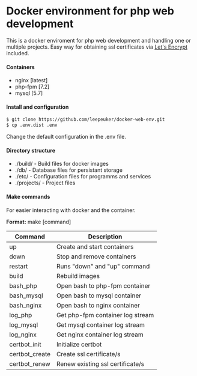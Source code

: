 # Docker environment for php web development 
This is a docker enviroment for php web development and handling one or multiple projects. Easy way for obtaining ssl certificates via [Let's Encrypt](https://letsencrypt.org/) included. 

#### Containers
- nginx [latest]
- php-fpm [7.2]
- mysql [5.7]

#### Install and configuration

```sh
$ git clone https://github.com/leepeuker/docker-web-env.git
$ cp .env.dist .env
```

Change the default configuration in the .env file.

#### Directory structure
- ./build/ - Build files for docker images
- ./db/ - Database files for persistant storage
- ./etc/ - Configuration files for programms and services
- ./projects/ - Project files

#### Make commands
For easier interacting with docker and the container.

 **Format:** make [command]

| Command | Description |
| ------ | ------ |
| up | Create and start containers |
| down | Stop and remove containers |
| restart | Runs "down" and "up" command |
| build | Rebuild images |
| bash_php | Open bash to php-fpm container |
| bash_mysql | Open bash to mysql container |
| bash_nginx | Open bash to nginx container |
| log_php | Get php-fpm container log stream |
| log_mysql | Get mysql container log stream |
| log_nginx | Get nginx container log stream |
| certbot_init | Initialize certbot |
| certbot_create | Create ssl certificate/s |
| certbot_renew | Renew existing ssl certificate/s |
